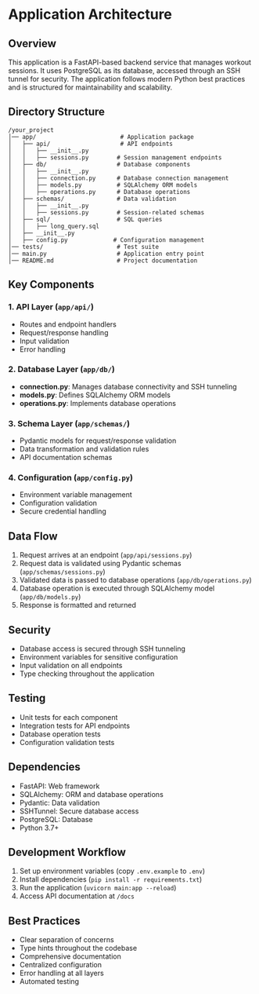 # Application Architecture

## Overview
This application is a FastAPI-based backend service that manages workout sessions. It uses PostgreSQL as its database, accessed through an SSH tunnel for security. The application follows modern Python best practices and is structured for maintainability and scalability.

## Directory Structure
```
/your_project
│── app/                        # Application package
│   ├── api/                    # API endpoints
│   │   ├── __init__.py
│   │   ├── sessions.py        # Session management endpoints
│   ├── db/                    # Database components
│   │   ├── __init__.py
│   │   ├── connection.py      # Database connection management
│   │   ├── models.py          # SQLAlchemy ORM models
│   │   ├── operations.py      # Database operations
│   ├── schemas/               # Data validation
│   │   ├── __init__.py
│   │   ├── sessions.py        # Session-related schemas
│   ├── sql/                   # SQL queries
│   │   ├── long_query.sql
│   ├── __init__.py
│   ├── config.py             # Configuration management
│── tests/                     # Test suite
│── main.py                    # Application entry point
│── README.md                  # Project documentation
```

## Key Components

### 1. API Layer (`app/api/`)
- Routes and endpoint handlers
- Request/response handling
- Input validation
- Error handling

### 2. Database Layer (`app/db/`)
- **connection.py**: Manages database connectivity and SSH tunneling
- **models.py**: Defines SQLAlchemy ORM models
- **operations.py**: Implements database operations

### 3. Schema Layer (`app/schemas/`)
- Pydantic models for request/response validation
- Data transformation and validation rules
- API documentation schemas

### 4. Configuration (`app/config.py`)
- Environment variable management
- Configuration validation
- Secure credential handling

## Data Flow
1. Request arrives at an endpoint (`app/api/sessions.py`)
2. Request data is validated using Pydantic schemas (`app/schemas/sessions.py`)
3. Validated data is passed to database operations (`app/db/operations.py`)
4. Database operation is executed through SQLAlchemy model (`app/db/models.py`)
5. Response is formatted and returned

## Security
- Database access is secured through SSH tunneling
- Environment variables for sensitive configuration
- Input validation on all endpoints
- Type checking throughout the application

## Testing
- Unit tests for each component
- Integration tests for API endpoints
- Database operation tests
- Configuration validation tests

## Dependencies
- FastAPI: Web framework
- SQLAlchemy: ORM and database operations
- Pydantic: Data validation
- SSHTunnel: Secure database access
- PostgreSQL: Database
- Python 3.7+

## Development Workflow
1. Set up environment variables (copy `.env.example` to `.env`)
2. Install dependencies (`pip install -r requirements.txt`)
3. Run the application (`uvicorn main:app --reload`)
4. Access API documentation at `/docs`

## Best Practices
- Clear separation of concerns
- Type hints throughout the codebase
- Comprehensive documentation
- Centralized configuration
- Error handling at all layers
- Automated testing 